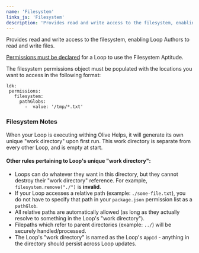 ```yaml
---
name: 'Filesystem'
links_js: 'Filesystem'
description: 'Provides read and write access to the filesystem, enabling Loop Authors to read and write files.'
---
```


Provides read and write access to the filesystem, enabling Loop Authors to read and write files.

[Permissions must be declared](https://github.com/open-olive/loop-development-kit/tree/main/ldk/javascript#loop-permissions) for a Loop to use the Filesystem Aptitude.

The filesystem permissions object must be populated with the locations you want to access in the following format:

```
ldk:
 permissions:
   filesystem:
     pathGlobs:
       -  value: '/tmp/*.txt'
```

### Filesystem Notes

When your Loop is executing withing Olive Helps, it will generate its own unique "work directory" upon first run. This work directory is separate from every other Loop, and is empty at start.

#### Other rules pertaining to Loop's unique "work directory":

- Loops can do whatever they want in this directory, but they cannot destroy their "work directory" reference. For example, `filesystem.remove("./")` is **invalid**.
- If your Loop accesses a relative path (example: `./some-file.txt`), you do not have to specify that path in your `package.json` permission list as a `pathGlob`.
- All relative paths are automatically allowed (as long as they actually resolve to something in the Loop's "work directory").
- Filepaths which refer to parent directories (example: `../`) will be securely handled/processed.
- The Loop's "work directory" is named as the Loop's `AppId` - anything in the directory should persist across Loop updates.
